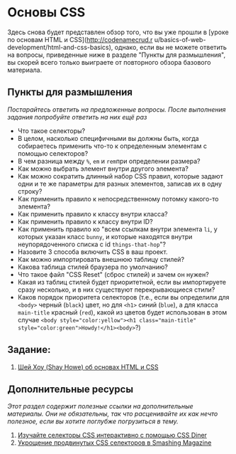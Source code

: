 # Основы CSS

Здесь снова будет представлен обзор того, что вы уже прошли в [уроке по основам HTML и CSS](http://codenamecrud.r u/basics-of-web-development/html-and-css-basics), однако, если вы не можете ответить на вопросы, приведенные ниже в разделе "Пункты для размышления", вы скорей всего только выиграете от повторного обзора базового материала.


## Пункты для размышления

_Постарайтесь ответить на предложенные вопросы. После выполнения задания попробуйте ответить на них ещё раз_

+ Что такое селекторы?
+ В целом, насколько специфичными вы должны быть, когда собираетесь применить что-то к определенным элементам с помощью селекторов?
+ В чем разница между `%`, `em` и `rem`при определении размера?
+ Как можно выбрать элемент внутри другого элемента?
+ Как можно сократить длинный набор CSS правил, которые задают одни и те же параметры для разных элементов, записав их в одну строку?
+ Как применить правило к непосредственному потомку какого-то элемента?
+ Как применить правило к классу внутри класса?
+ Как применить правило к классу внутри ID?
+ Как применить правило ко "всем ссылкам внутри элемента `li`, у которых указан класс `bunny`, и которые находятся внутри неупорядоченного списка с id `things-that-hop`"?
+ Назовите 3 способа включить CSS в ваш проект.
+ Как можно импортировать внешнюю таблицу стилей?
+ Какова таблица стилей браузера по умолчанию?
+ Что такое файл "CSS Reset" (сброс стилей) и зачем он нужен?
+ Какая из таблиц стилей будет приоритетной, если вы импортируете сразу несколько, и в них существуют перекрывающиеся стили?
+ Каков порядок приоритета селекторов (т.е., если вы определили для `<body>` черный (`black`) цвет, но для `<h1>` синий (`blue`), а для класса `main-title` красный (`red`), какой из цветов будет использован в этом случае `<body style="color:yellow"><h1 class="main-title" style="color:green">Howdy!</h1><body>`?)

## Задание:

1. [Шей Хоу (Shay Howe) об основах HTML и CSS](http://learn.shayhowe.com/html-css/building-your-first-web-page/)

## Дополнительные ресурсы

_Этот раздел содержит полезные ссылки на дополнительные материалы. Они не обязательны, так что расценивайте их как нечто полезное, если вы хотите поглубже погрузиться в тему._

1. [Изучайте селекторы CSS интерактивно с помощью CSS Diner](http://flukeout.github.io/)
2. [Укрощение продвинутых CSS селекторов в Smashing Magazine](http://www.smashingmagazine.com/2009/08/taming-advanced-css-selectors/)
